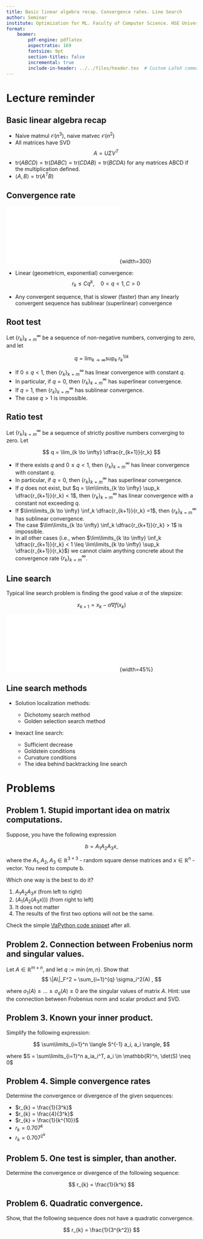 ```yaml
---
title: Basic linear algebra recap. Convergence rates. Line Search
author: Seminar
institute: Optimization for ML. Faculty of Computer Science. HSE University
format: 
    beamer:
        pdf-engine: pdflatex
        aspectratio: 169
        fontsize: 9pt
        section-titles: false
        incremental: true
        include-in-header: ../../files/header.tex  # Custom LaTeX commands and preamble
---
```


# Lecture reminder

## Basic linear algebra recap

* Naive matmul $\mathcal{O}(n^3)$, naive matvec $\mathcal{O}(n^2)$
* All matrices have SVD
    $$
    A = U \Sigma V^T 
    $$
* $\text{tr} (ABCD) = \text{tr} (DABC) = \text{tr} (CDAB) = \text{tr} (BCDA)$ for any matrices ABCD if the multiplication defined.
* $\langle A, B \rangle = \text{tr}(A^T B)$

## Convergence rate

![Illustration of different convergence rates](convergence.pdf){width=300}

* Linear (geometricm, exponential) convergence:
    $$
    r_k \leq Cq^k, \quad 0 < q < 1, C > 0
    $$

* Any convergent sequence, that is slower (faster) than any linearly convergent sequence has sublinear (superlinear) convergence


## Root test

Let $\{r_k\}_{k=m}^\infty$ be a sequence of non-negative numbers,
converging to zero, and let 

$$ 
q = \lim_{k \to \infty} \sup_k \; r_k ^{1/k}
$$

* If $0 \leq q < 1$, then $\{r_k\}_{k=m}^\infty$ has linear convergence with constant $q$. 
* In particular, if $q = 0$, then $\{r_k\}_{k=m}^\infty$ has superlinear convergence.
* If $q = 1$, then $\{r_k\}_{k=m}^\infty$ has sublinear convergence.
* The case $q > 1$ is impossible.

## Ratio test

Let $\{r_k\}_{k=m}^\infty$ be a sequence of strictly positive numbers converging to zero. Let

$$
q = \lim_{k \to \infty} \dfrac{r_{k+1}}{r_k}
$$

* If there exists $q$ and $0 \leq q <  1$, then $\{r_k\}_{k=m}^\infty$ has linear convergence with constant $q$.
* In particular, if $q = 0$, then $\{r_k\}_{k=m}^\infty$ has superlinear convergence.
* If $q$ does not exist, but $q = \lim\limits_{k \to \infty} \sup_k \dfrac{r_{k+1}}{r_k} <  1$, then $\{r_k\}_{k=m}^\infty$ has linear convergence with a constant not exceeding $q$. 
* If $\lim\limits_{k \to \infty} \inf_k \dfrac{r_{k+1}}{r_k} =1$, then $\{r_k\}_{k=m}^\infty$ has sublinear convergence. 
* The case $\lim\limits_{k \to \infty} \inf_k \dfrac{r_{k+1}}{r_k} > 1$ is impossible. 
* In all other cases (i.e., when $\lim\limits_{k \to \infty} \inf_k \dfrac{r_{k+1}}{r_k} <  1 \leq  \lim\limits_{k \to \infty} \sup_k \dfrac{r_{k+1}}{r_k}$) we cannot claim anything concrete about the convergence rate $\{r_k\}_{k=m}^\infty$.


## Line search

Typical line search problem is finding the good value $\alpha$ of the stepsize:

$$
x_{k+1} = x_k - \alpha \nabla f(x_k)
$$

![Illustration of sufficient decrease condition](ls.pdf){width=45%}

## Line search methods

* Solution localization methods:
    * Dichotomy search method
    * Golden selection search method

* Inexact line search:
    * Sufficient decrease
    * Goldstein conditions
    * Curvature conditions
    * The idea behind backtracking line search

# Problems

## Problem 1. Stupid important idea on matrix computations.

Suppose, you have the following expression

$$
b = A_1 A_2 A_3 x,
$$

where the $A_1, A_2, A_3 \in \mathbb{R}^{3 \times 3}$ - random square dense matrices and $x \in \mathbb{R}^n$ - vector. You need to compute b.

Which one way is the best to do it?

1. $A_1 A_2 A_3 x$ (from left to right)
2. $\left(A_1 \left(A_2 \left(A_3 x\right)\right)\right)$ (from right to left)
3. It does not matter
4. The results of the first two options will not be the same.

Check the simple [\faPython code snippet](https://colab.research.google.com/github/MerkulovDaniil/optim/blob/master/assets/Notebooks/stupid_important_idea_on_mm.ipynb) after all.

## Problem 2. Connection between Frobenius norm and singular values.

Let $A \in \mathbb{R}^{m \times n}$, and let $q := \min\{m, n\}$. Show that
$$
\|A\|_F^2 = \sum_{i=1}^{q} \sigma_i^2(A) ,
$$

where $\sigma_1(A) \geq \ldots \geq \sigma_q(A) \geq 0$ are the singular values of matrix $A$. Hint: use the connection between Frobenius norm and scalar product and SVD. 

## Problem 3. Known your inner product.

Simplify the following expression:

$$
\sum\limits_{i=1}^n \langle S^{-1} a_i, a_i \rangle,
$$

where $S = \sum\limits_{i=1}^n a_ia_i^T, a_i \in \mathbb{R}^n, \det(S) \neq 0$

## Problem 4. Simple convergence rates

Determine the convergence or divergence of the given sequences:

* $r_{k} = \frac{1}{3^k}$
* $r_{k} = \frac{4}{3^k}$
* $r_{k} = \frac{1}{k^{10}}$
* $r_{k} = 0.707^k$
* $r_{k} = 0.707^{2^k}$

## Problem 5. One test is simpler, than another.

Determine the convergence or divergence of the following sequence:

$$
r_{k} = \frac{1}{k^k}
$$

## Problem 6. Quadratic convergence.

Show, that the following sequence does not have a quadratic convergence.

$$
r_{k} = \frac{1}{3^{k^2}}
$$